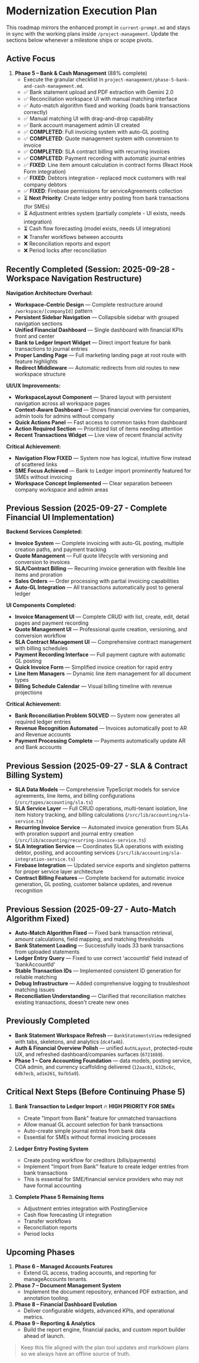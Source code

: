 # Modernization Execution Plan

This roadmap mirrors the enhanced prompt in `current-prompt.md` and stays in sync with the working plans inside `/project-management`. Update the sections below whenever a milestone ships or scope pivots.

## Active Focus
1. **Phase 5 – Bank & Cash Management** (88% complete)
   - Execute the granular checklist in `project-management/phase-5-bank-and-cash-management.md`.
   - ✅ Bank statement upload and PDF extraction with Gemini 2.0
   - ✅ Reconciliation workspace UI with manual matching interface
   - ✅ Auto-match algorithm fixed and working (loads bank transactions correctly)
   - ✅ Manual matching UI with drag-and-drop capability
   - ✅ Bank account management admin UI created
   - ✅ **COMPLETED**: Full invoicing system with auto-GL posting
   - ✅ **COMPLETED**: Quote management system with conversion to invoice
   - ✅ **COMPLETED**: SLA contract billing with recurring invoices
   - ✅ **COMPLETED**: Payment recording with automatic journal entries
   - ✅ **FIXED**: Line item amount calculation in contract forms (React Hook Form integration)
   - ✅ **FIXED**: Debtors integration - replaced mock customers with real company debtors
   - ✅ **FIXED**: Firebase permissions for serviceAgreements collection
   - ⏳ **Next Priority**: Create ledger entry posting from bank transactions (for SMEs)
   - ⏳ Adjustment entries system (partially complete - UI exists, needs integration)
   - ⏳ Cash flow forecasting (model exists, needs UI integration)
   - ❌ Transfer workflows between accounts
   - ❌ Reconciliation reports and export
   - ❌ Period locks after reconciliation

## Recently Completed (Session: 2025-09-28 - Workspace Navigation Restructure)
**Navigation Architecture Overhaul:**
- **Workspace-Centric Design** — Complete restructure around `/workspace/[companyId]` pattern
- **Persistent Sidebar Navigation** — Collapsible sidebar with grouped navigation sections
- **Unified Financial Dashboard** — Single dashboard with financial KPIs front and center
- **Bank to Ledger Import Widget** — Direct import feature for bank transactions to journal entries
- **Proper Landing Page** — Full marketing landing page at root route with feature highlights
- **Redirect Middleware** — Automatic redirects from old routes to new workspace structure

**UI/UX Improvements:**
- **WorkspaceLayout Component** — Shared layout with persistent navigation across all workspace pages
- **Context-Aware Dashboard** — Shows financial overview for companies, admin tools for admins without company
- **Quick Actions Panel** — Fast access to common tasks from dashboard
- **Action Required Section** — Prioritized list of items needing attention
- **Recent Transactions Widget** — Live view of recent financial activity

**Critical Achievement:**
- **Navigation Flow FIXED** — System now has logical, intuitive flow instead of scattered links
- **SME Focus Achieved** — Bank to Ledger import prominently featured for SMEs without invoicing
- **Workspace Concept Implemented** — Clear separation between company workspace and admin areas

## Previous Session (2025-09-27 - Complete Financial UI Implementation)
**Backend Services Completed:**
- **Invoice System** — Complete invoicing with auto-GL posting, multiple creation paths, and payment tracking
- **Quote Management** — Full quote lifecycle with versioning and conversion to invoices
- **SLA/Contract Billing** — Recurring invoice generation with flexible line items and proration
- **Sales Orders** — Order processing with partial invoicing capabilities
- **Auto-GL Integration** — All transactions automatically post to general ledger

**UI Components Completed:**
- **Invoice Management UI** — Complete CRUD with list, create, edit, detail pages and payment recording
- **Quote Management UI** — Professional quote creation, versioning, and conversion workflow
- **SLA Contract Management UI** — Comprehensive contract management with billing schedules
- **Payment Recording Interface** — Full payment capture with automatic GL posting
- **Quick Invoice Form** — Simplified invoice creation for rapid entry
- **Line Item Managers** — Dynamic line item management for all document types
- **Billing Schedule Calendar** — Visual billing timeline with revenue projections

**Critical Achievement:**
- **Bank Reconciliation Problem SOLVED** — System now generates all required ledger entries
- **Revenue Recognition Automated** — Invoices automatically post to AR and Revenue accounts
- **Payment Processing Complete** — Payments automatically update AR and Bank accounts

## Previous Session (2025-09-27 - SLA & Contract Billing System)
- **SLA Data Models** — Comprehensive TypeScript models for service agreements, line items, and billing configurations (`/src/types/accounting/sla.ts`)
- **SLA Service Layer** — Full CRUD operations, multi-tenant isolation, line item history tracking, and billing calculations (`/src/lib/accounting/sla-service.ts`)
- **Recurring Invoice Service** — Automated invoice generation from SLAs with proration support and journal entry creation (`/src/lib/accounting/recurring-invoice-service.ts`)
- **SLA Integration Service** — Coordinates SLA operations with existing debtor, posting, and accounting services (`/src/lib/accounting/sla-integration-service.ts`)
- **Firebase Integration** — Updated service exports and singleton patterns for proper service layer architecture
- **Contract Billing Features** — Complete backend for automatic invoice generation, GL posting, customer balance updates, and revenue recognition

## Previous Session (2025-09-27 - Auto-Match Algorithm Fixed)
- **Auto-Match Algorithm Fixed** — Fixed bank transaction retrieval, amount calculations, field mapping, and matching thresholds
- **Bank Statement Loading** — Successfully loads 33 bank transactions from uploaded statements
- **Ledger Entry Query** — Fixed to use correct 'accountId' field instead of 'bankAccountId'
- **Stable Transaction IDs** — Implemented consistent ID generation for reliable matching
- **Debug Infrastructure** — Added comprehensive logging to troubleshoot matching issues
- **Reconciliation Understanding** — Clarified that reconciliation matches existing transactions, doesn't create new ones

## Previously Completed
- **Bank Statement Workspace Refresh** — `BankStatementsView` redesigned with tabs, skeletons, and analytics (`dc4fa46`).
- **Auth & Financial Overview Polish** — unified `AuthLayout`, protected-route UX, and refreshed dashboard/companies surfaces (`67216b9`).
- **Phase 1 – Core Accounting Foundation** — data models, posting service, COA admin, and currency scaffolding delivered (`12aac81`, `632bc6c`, `6db7ecb`, `ad1e261`, `9a7b5a9`).

## Critical Next Steps (Before Continuing Phase 5)
1. **Bank Transaction to Ledger Import** 🔥 **HIGH PRIORITY FOR SMEs**
   - Create "Import from Bank" feature for unmatched transactions
   - Allow manual GL account selection for bank transactions
   - Auto-create simple journal entries from bank data
   - Essential for SMEs without formal invoicing processes

2. **Ledger Entry Posting System**
   - Create posting workflow for creditors (bills/payments)
   - Implement "Import from Bank" feature to create ledger entries from bank transactions
   - This is essential for SME/financial service providers who may not have formal accounting

3. **Complete Phase 5 Remaining Items**
   - Adjustment entries integration with PostingService
   - Cash flow forecasting UI integration
   - Transfer workflows
   - Reconciliation reports
   - Period locks

## Upcoming Phases
1. **Phase 6 – Managed Accounts Features**
   - Extend GL access, trading accounts, and reporting for manageAccounts tenants.
2. **Phase 7 – Document Management System**
   - Implement the document repository, enhanced PDF extraction, and annotation tooling.
3. **Phase 8 – Financial Dashboard Evolution**
   - Deliver configurable widgets, advanced KPIs, and operational metrics.
4. **Phase 9 – Reporting & Analytics**
   - Build the report engine, financial packs, and custom report builder ahead of launch.

> Keep this file aligned with the plan tool updates and markdown plans so we always have an offline source of truth.

